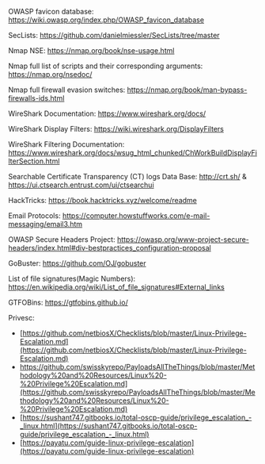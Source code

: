 
OWASP favicon database: https://wiki.owasp.org/index.php/OWASP_favicon_database

SecLists: https://github.com/danielmiessler/SecLists/tree/master

Nmap NSE: https://nmap.org/book/nse-usage.html

Nmap full list of scripts and their corresponding arguments: https://nmap.org/nsedoc/

Nmap full firewall evasion switches: https://nmap.org/book/man-bypass-firewalls-ids.html

WireShark Documentation: https://www.wireshark.org/docs/

WireShark Display Filters: https://wiki.wireshark.org/DisplayFilters

WireShark Filtering Documentation: https://www.wireshark.org/docs/wsug_html_chunked/ChWorkBuildDisplayFilterSection.html

Searchable Certificate Transparency (CT) logs Data Base: http://crt.sh/ & https://ui.ctsearch.entrust.com/ui/ctsearchui

HackTricks: https://book.hacktricks.xyz/welcome/readme

Email Protocols: https://computer.howstuffworks.com/e-mail-messaging/email3.htm

OWASP Secure Headers Project: https://owasp.org/www-project-secure-headers/index.html#div-bestpractices_configuration-proposal

GoBuster: https://github.com/OJ/gobuster

List of file signatures(Magic Numbers): https://en.wikipedia.org/wiki/List_of_file_signatures#External_links

GTFOBins: https://gtfobins.github.io/

Privesc:
- [https://github.com/netbiosX/Checklists/blob/master/Linux-Privilege-Escalation.md](https://github.com/netbiosX/Checklists/blob/master/Linux-Privilege-Escalation.md)
- https://github.com/swisskyrepo/PayloadsAllTheThings/blob/master/Methodology%20and%20Resources/Linux%20-%20Privilege%20Escalation.md](https://github.com/swisskyrepo/PayloadsAllTheThings/blob/master/Methodology%20and%20Resources/Linux%20-%20Privilege%20Escalation.md)
- [https://sushant747.gitbooks.io/total-oscp-guide/privilege_escalation_-_linux.html](https://sushant747.gitbooks.io/total-oscp-guide/privilege_escalation_-_linux.html)
- [https://payatu.com/guide-linux-privilege-escalation](https://payatu.com/guide-linux-privilege-escalation)

